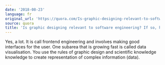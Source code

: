 ```yaml
---
date: '2018-08-23'
language: fr
original_url: 'https://quora.com/Is-graphic-designing-relevant-to-software-engineering-If-so-how/answer/Clément-Renaud'
source: quora
title: 'Is graphic designing relevant to software engineering? If so, how?'
---
```


Yes, a lot. It is call frontend engineering and involves making good
interfaces for the user. One subarea that is growing fast is called data
visualisation. You use the rules of graphic design and scientific
knowledge knowledge to create representation of complex information
(data).
